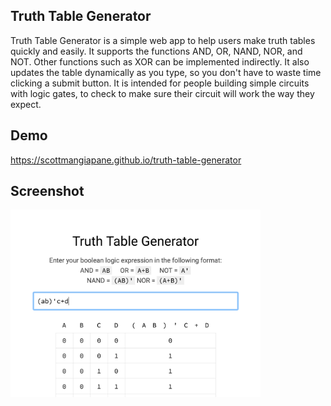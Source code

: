 ## Truth Table Generator

Truth Table Generator is a simple web app to help users make truth tables quickly and easily. It supports the functions AND, OR, NAND, NOR, and NOT. Other functions such as XOR can be implemented indirectly. It also updates the table dynamically as you type, so you don't have to waste time clicking a submit button. It is intended for people building simple circuits with logic gates, to check to make sure their circuit will work the way they expect.

## Demo

https://scottmangiapane.github.io/truth-table-generator

## Screenshot

<img src="screenshot.png" width="400">
